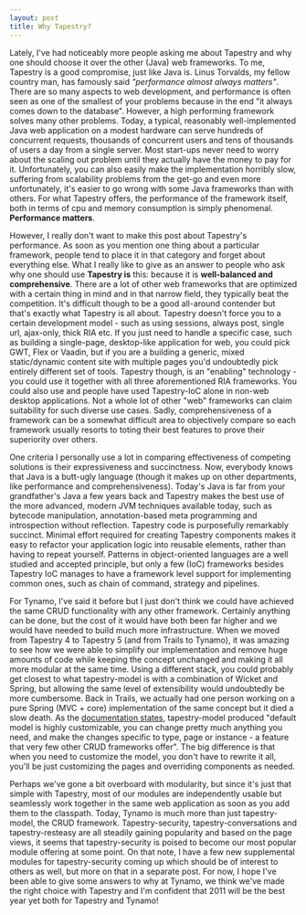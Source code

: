 ```yaml
---
layout: post
title: Why Tapestry?
---
```


Lately, I've had noticeably more people asking me about Tapestry and why one should choose it over the other (Java) web frameworks. To me, Tapestry is a good compromise, just like Java is. Linus Torvalds, my fellow country man, has famously said *"performance almost always matters"*. There are so many aspects to web development, and performance is often seen as one of the smallest of your problems because in the end "it always comes down to the database". However, a high performing framework solves many other problems. Today, a typical, reasonably well-implemented Java web application on a modest hardware can serve hundreds of concurrent requests, thousands of concurrent users and tens of thousands of users a day from a single server. Most start-ups never need to worry about the scaling out problem until they actually have the money to pay for it. Unfortunately, you can also easily make the implementation horribly slow, suffering from scalability problems from the get-go and even more unfortunately, it's easier to go wrong with some Java frameworks than with others. For what Tapestry offers, the performance of the framework itself, both in terms of cpu and memory consumption is simply phenomenal. **Performance matters**.

However, I really don't want to make this post about Tapestry's performance. As soon as you mention one thing about a particular framework, people tend to place it in that category and forget about everything else. What I really like to give as an answer to people who ask why one should use **Tapestry is** this: because it is **well-balanced and comprehensive**. There are a lot of other web frameworks that are optimized with a certain thing in mind and in that narrow field, they typically beat the competition. It's difficult though to be a good all-around contender but that's exactly what Tapestry is all about. Tapestry doesn't force you to a certain development model - such as using sessions, always post, single url, ajax-only, thick RIA etc. If you just need to handle a specific case, such as building a single-page, desktop-like application for web, you could pick GWT, Flex or Vaadin, but if you are a building a generic, mixed static/dynamic content site with multiple pages you'd undoubtedly pick entirely different set of tools. Tapestry though, is an "enabling" technology - you could use it together with all three aforementioned RIA frameworks. You could also use and people have used Tapestry-IoC alone in non-web desktop applications. Not a whole lot of other "web" frameworks can claim suitability for such diverse use cases. Sadly, comprehensiveness of a framework can be a somewhat difficult area to objectively compare so each framework usually resorts to toting their best features to prove their superiority over others.

One criteria I personally use a lot in comparing effectiveness of competing solutions is their expressiveness and succinctness. Now, everybody knows that Java is a butt-ugly language (though it makes up on other departments, like performance and comprehensiveness). Today's Java is far from your grandfather's Java a few years back and Tapestry makes the best use of the more advanced, modern JVM techniques available today, such as bytecode manipulation, annotation-based meta programming and introspection without reflection. Tapestry code is purposefully remarkably succinct. Minimal effort required for creating Tapestry components makes it easy to refactor your application logic into reusable elements, rather than having to repeat yourself. Patterns in object-oriented languages are a well studied and accepted principle, but only a few (IoC) frameworks besides Tapestry IoC manages to have a framework level support for implementing common ones, such as chain of command, strategy and pipelines.

For Tynamo, I've said it before but I just don't think we could have achieved the same CRUD functionality with any other framework. Certainly anything can be done, but the cost of it would have both been far higher and we would have needed to build much more infrastructure. When we moved from Tapestry 4 to Tapestry 5 (and from Trails to Tynamo), it was amazing to see how we were able to simplify our implementation and remove huge amounts of code while keeping the concept unchanged and making it all more modular at the same time. Using a different stack, you could probably get closest to what tapestry-model is with a combination of Wicket and Spring, but allowing the same level of extensibility would undoubtedly be more cumbersome. Back in Trails, we actually had one person working on a pure Spring (MVC + core) implementation of the same concept but it died a slow death. As the [documentation states](http://www.tynamo.org/tapestry-model+guide/), tapestry-model produced "default model is highly customizable, you can change pretty much anything you need, and make the changes specific to type, page or instance - a feature that very few other CRUD frameworks offer". The big difference is that when you need to customize the model, you don't have to rewrite it all, you'll be just customizing the pages and overriding components as needed.

Perhaps we've gone a bit overboard with modularity, but since it's just that simple with Tapestry, most of our modules are independently usable but seamlessly work together in the same web application as soon as you add them to the classpath. Today, Tynamo is much more than just tapestry-model, the CRUD framework. Tapestry-security, tapestry-conversations and tapestry-resteasy are all steadily gaining popularity and based on the page views, it seems that tapestry-security is poised to become our most popular module offering at some point. On that note, I have a few new supplemental modules for tapestry-security coming up which should be of interest to others as well, but more on that in a separate post. For now, I hope I've been able to give some answers to why at Tynamo, we think we've made the right choice with Tapestry and I'm confident that 2011 will be the best year yet both for Tapestry and Tynamo!

